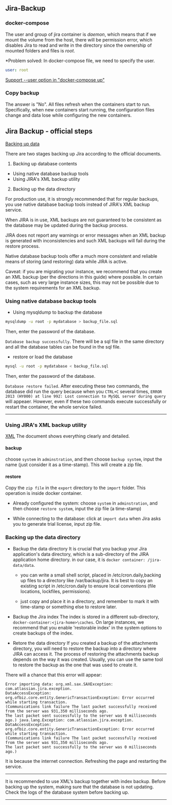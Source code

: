 ## Jira-Backup

### docker-compose

The user and group of jira container is *daemon*, which means that if we mount
the volume from the host, there will be permission error, which disables Jira
to read and write in the directory since the ownership of mounted folders and
files is *root*.

*Problem solved: In docker-compose file, we need to specify the user.
```yml
user: root
```
[Support --user option in "docker-compose up"](https://github.com/docker/compose/issues/1532)

### Copy backup

The answer is "No".
All files refresh when the containers start to run. Specifically, when new containers start running, the configuration files change and data lose while configuring the new containers.

## Jira Backup - official steps

[Backing up data](https://confluence.atlassian.com/adminjiraserver071/backing-up-data-802592964.html)

There are two stages backing up Jira according to the official documents.

1.  Backing up database contents
  - Using native database backup tools
  - Using JIRA's XML backup utility
2.  Backing up the data directory

For production use, it is strongly recommended that for regular backups,
you use native database backup tools instead of JIRA's XML backup service.

When JIRA is in use, XML backups are not guaranteed to be consistent
as the database may be updated during the backup process.

JIRA does not report any warnings or error messages when an XML backup is generated with inconsistencies and such XML backups will fail during the restore process.

Native database backup tools offer a much more consistent and reliable means of storing (and restoring) data while JIRA is active.

Caveat: if you are migrating your instance, we recommend that you create an XML backup (per the directions in this guide) where possible. In certain cases, such as very large instance sizes, this may not be possible due to the system requirements for an XML backup.


### Using native database backup tools

- Using mysqldump to backup the database
```sh
mysqldump -u root -p mydatabase > backup_file.sql
```

Then, enter the password of the database.

`Database backup successfully`.
There will be a sql file in the same directory
and all the database tables can be found in the sql file.

- restore or load the database
```sh
mysql -u root -p mydatabase < backup_file.sql
```
Then, enter the password of the database.

`Database restore failed`.
After executing these two commands, the database
did run the query because when you `CTRL+C` several times,
`ERROR 2013 (HY000) at line 992: Lost connection to MySQL server during query`
will appeaer.
However, even if these two commands execute successfully or restart the container, the whole service failed.

*************************************************************************

### Using JIRA's XML backup utility

[XML](https://confluence.atlassian.com/adminjiraserver071/backing-up-data-802592964.html)
The document shows everything clearly and detailed.

#### backup

choose `system` in `adminstration`, and then choose `backup system`, input the name (just consider it as a time-stamp). This will create a zip file.

#### restore

Copy the `zip file` in the `export` directory to the `import` folder. This operation is inside docker container.

- Already configured the system:
choose `system` in `adminstration`, and then choose `restore system`, input the zip file (a time-stamp)

- While connecting to the database:
click at `import data` when Jira asks you to generate trial license, input zip file.


### Backing up the data directory

- Backup the data directory
It is crucial that you backup your Jira application's data directory, which is a sub-directory of the JIRA application home directory. in our case, it is `docker container: /jira-data/data`.

  - you can write a small shell script, placed in /etc/cron.daily,backing up files to a directory like /var/backup/jira.
  It is best to copy an existing script in /etc/cron.daily to ensure local conventions (file locations, lockfiles, permissions).

  - just copy and place it in a directory, and remember to mark it with time-stamp or something else to restore later.

- Backup the Jira index
  The index is stored in a different sub-directory, `docker-container:<jira-home>\caches`. On large instances, we recommend that you enable 'restorable index' in the system options to create backups of the index.

- Retore the data directory
  If you created a backup of the attachments directory, you will need to restore the backup into a directory where JIRA can access it.
  The process of restoring the attachments backup depends on the way it was created. Usually, you can use the same tool to restore the backup as the one that was used to create it.

There will a chance that this error will appear:

```
Error importing data: org.xml.sax.SAXException: com.atlassian.jira.exception.
DataAccessException: org.ofbiz.core.entity.GenericTransactionException: Error occurred while starting transaction.
(Communications link failure The last packet successfully received from the server was 931,350 milliseconds ago.
The last packet sent successfully to the server was 0 milliseconds ago.) java.lang.Exception: com.atlassian.jira.exception.
DataAccessException: org.ofbiz.core.entity.GenericTransactionException: Error occurred while starting transaction.
(Communications link failure The last packet successfully received from the server was 931,350 milliseconds ago.
The last packet sent successfully to the server was 0 milliseconds ago.)
```

It is because the internet connection. Refreshing the page and restarting the service.

****************************************************************************
It is recommended to use XML's backup together with index backup.
Before backing up the system, making sure that the database is not updating.
Check the logs of the database system before backing up.
****************************************************************************
